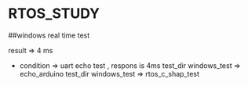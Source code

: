 # RTOS_STUDY

##windows real time test

result => 4 ms

- condition
   => uart echo test , respons is 4ms
   test_dir  windows_test => echo_arduino
   test_dir  windows_test => rtos_c_shap_test